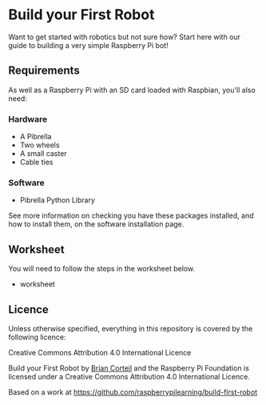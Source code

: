 # Build your First Robot

Want to get started with robotics but not sure how? Start here with our guide to building a very simple Raspberry Pi bot!

## Requirements
As well as a Raspberry Pi with an SD card loaded with Raspbian, you'll also need:

### Hardware
- A Pibrella
- Two wheels
- A small caster
- Cable ties

### Software
- Pibrella Python Library

See more information on checking you have these packages installed, and how to install them, on the software installation page.

## Worksheet
You will need to follow the steps in the worksheet below.

- worksheet

## Licence
Unless otherwise specified, everything in this repository is covered by the following licence:

Creative Commons Attribution 4.0 International Licence

Build your First Robot by [Brian Corteil](https://github.com/Corteil/RaspberryPiBot) and the Raspberry Pi Foundation is licensed under a Creative Commons Attribution 4.0 International Licence.

Based on a work at https://github.com/raspberrypilearning/build-first-robot
